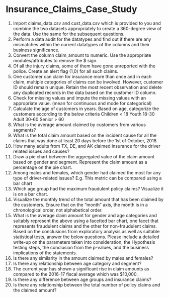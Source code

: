 # Insurance_Claims_Case_Study

1. Import claims_data.csv and cust_data.csv which is provided to you and 
combine the two datasets appropriately to create a 360-degree view of 
the data. Use the same for the subsequent questions.
2. Perform a data audit for the datatypes and find out if there are any 
mismatches within the current datatypes of the columns and their 
business significance.
3. Convert the column claim_amount to numeric. Use the appropriate 
modules/attributes to remove the $ sign.
4. Of all the injury claims, some of them have gone unreported with the 
police. Create an alert flag (1,0) for all such claims.
5. One customer can claim for insurance more than once and in each claim,
multiple categories of claims can be involved. However, customer ID 
should remain unique. 
Retain the most recent observation and delete any duplicated records in
the data based on the customer ID column.
6. Check for missing values and impute the missing values with an 
appropriate value. (mean for continuous and mode for categorical)
7. Calculate the age of customers in years. Based on age, categorize the
customers according to the below criteria
Children < 18
Youth 18-30
Adult 30-60
Senior > 60
8. What is the average amount claimed by customers from various 
segments?
9. What is the total claim amount based on the incident cause for all the claims
that was done at least 20 days before the 1st of October, 2018.
10. How many adults from TX, DE, and AK claimed insurance for the driver 
related issues and causes? 
11. Draw a pie chart between the aggregated value of the claim amount based 
on gender and segment. Represent the claim amount as a percentage on
the pie chart.
12. Among males and females, which gender had claimed the most for any 
type of driver-related issues? E.g. This metric can be compared using a 
bar chart
13. Which age group had the maximum fraudulent policy claims? Visualize 
it is on a bar chart.
14. Visualize the monthly trend of the total amount that has been claimed 
by the customers. Ensure that on the “month” axis, the month is in a 
chronological order, not alphabetical order. 
15. What is the average claim amount for gender and age categories and 
suitably represent the above using a facetted bar chart, one facet that 
represents fraudulent claims and the other for non-fraudulent claims.
Based on the conclusions from exploratory analysis as well as suitable 
statistical tests, answer the below questions. Please include a detailed 
write-up on the parameters taken into consideration, the Hypothesis 
testing steps, the conclusion from the p-values, and the business implications of 
the statements. 
16. Is there any similarity in the amount claimed by males and females?
17. Is there any relationship between age category and segment?
18. The current year has shown a significant rise in claim amounts as 
compared to the 2016-17 fiscal average which was $10,000.
19. Is there any difference between age groups and insurance claims?
20. Is there any relationship between the total number of policy claims and the 
claimed amount?
